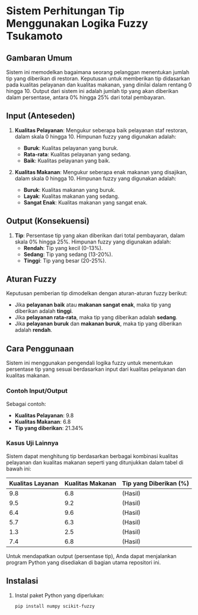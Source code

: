 # Sistem Perhitungan Tip Menggunakan Logika Fuzzy Tsukamoto

## Gambaran Umum
Sistem ini memodelkan bagaimana seorang pelanggan menentukan jumlah tip yang diberikan di restoran. Keputusan untuk memberikan tip didasarkan pada kualitas pelayanan dan kualitas makanan, yang dinilai dalam rentang 0 hingga 10. Output dari sistem ini adalah jumlah tip yang akan diberikan dalam persentase, antara 0% hingga 25% dari total pembayaran.

## Input (Anteseden)
1. **Kualitas Pelayanan**: Mengukur seberapa baik pelayanan staf restoran, dalam skala 0 hingga 10. Himpunan fuzzy yang digunakan adalah:
   - **Buruk**: Kualitas pelayanan yang buruk.
   - **Rata-rata**: Kualitas pelayanan yang sedang.
   - **Baik**: Kualitas pelayanan yang baik.

2. **Kualitas Makanan**: Mengukur seberapa enak makanan yang disajikan, dalam skala 0 hingga 10. Himpunan fuzzy yang digunakan adalah:
   - **Buruk**: Kualitas makanan yang buruk.
   - **Layak**: Kualitas makanan yang sedang.
   - **Sangat Enak**: Kualitas makanan yang sangat enak.

## Output (Konsekuensi)
1. **Tip**: Persentase tip yang akan diberikan dari total pembayaran, dalam skala 0% hingga 25%. Himpunan fuzzy yang digunakan adalah:
   - **Rendah**: Tip yang kecil (0-13%).
   - **Sedang**: Tip yang sedang (13-20%).
   - **Tinggi**: Tip yang besar (20-25%).

## Aturan Fuzzy
Keputusan pemberian tip dimodelkan dengan aturan-aturan fuzzy berikut:
- Jika **pelayanan baik** atau **makanan sangat enak**, maka tip yang diberikan adalah **tinggi**.
- Jika **pelayanan rata-rata**, maka tip yang diberikan adalah **sedang**.
- Jika **pelayanan buruk** dan **makanan buruk**, maka tip yang diberikan adalah **rendah**.

## Cara Penggunaan
Sistem ini menggunakan pengendali logika fuzzy untuk menentukan persentase tip yang sesuai berdasarkan input dari kualitas pelayanan dan kualitas makanan.

### Contoh Input/Output

Sebagai contoh:
- **Kualitas Pelayanan**: 9.8
- **Kualitas Makanan**: 6.8
- **Tip yang diberikan**: 21.34%

### Kasus Uji Lainnya

Sistem dapat menghitung tip berdasarkan berbagai kombinasi kualitas pelayanan dan kualitas makanan seperti yang ditunjukkan dalam tabel di bawah ini:

| Kualitas Layanan | Kualitas Makanan | Tip yang Diberikan (%) |
|------------------|------------------|------------------------|
| 9.8              | 6.8              | (Hasil)                |
| 9.5              | 9.2              | (Hasil)                |
| 6.4              | 9.6              | (Hasil)                |
| 5.7              | 6.3              | (Hasil)                |
| 1.3              | 2.5              | (Hasil)                |
| 7.4              | 6.8              | (Hasil)                |

Untuk mendapatkan output (persentase tip), Anda dapat menjalankan program Python yang disediakan di bagian utama repositori ini.

## Instalasi

1. Instal paket Python yang diperlukan:
   ```bash
   pip install numpy scikit-fuzzy

